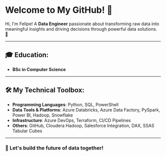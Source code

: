 # Welcome to My GitHub! 👋

Hi, I'm Felipe! A **Data Engineer** passionate about transforming raw data into meaningful insights and driving decisions through powerful data solutions. 🚀

---

## 🎓 Education:
- **BSc in Computer Science**

---

## 🛠️ My Technical Toolbox:
- **Programming Languages**: Python, SQL, PowerShell
- **Data Tools & Platforms**: Azure Databricks, Azure Data Factory, PySpark, Power BI, Hadoop, Snowflake
- **Infrastructure**: Azure DevOps, Terraform, CI/CD Pipelines
- **Others**: GitHub, Cloudera Hadoop, Salesforce Integration, DAX, SSAS Tabular Cubes


---

### 🚀 Let's build the future of data together!

